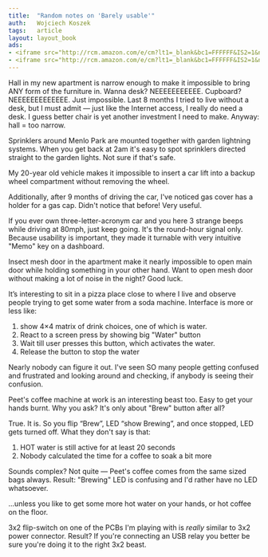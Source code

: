 ```yaml
---
title:	"Random notes on 'Barely usable'"
auth:	Wojciech Koszek
tags:	article
layout: layout_book
ads:
- <iframe src="http://rcm.amazon.com/e/cm?lt1=_blank&bc1=FFFFFF&IS2=1&npa=1&bg1=FFFFFF&fc1=000000&lc1=FF0000&t=wojcadamkoszh-20&o=1&p=8&l=as4&m=amazon&f=ifr&ref=ss_til&asins=0465067107" style="width:120px;height:240px;" scrolling="no" marginwidth="0" marginheight="0" frameborder="0"></iframe>
- <iframe src="http://rcm.amazon.com/e/cm?lt1=_blank&bc1=FFFFFF&IS2=1&npa=1&bg1=FFFFFF&fc1=000000&lc1=FF0000&t=wojcadamkoszh-20&o=1&p=8&l=as4&m=amazon&f=ifr&ref=ss_til&asins=0125184069" style="width:120px;height:240px;" scrolling="no" marginwidth="0" marginheight="0" frameborder="0"></iframe>
---
```


Hall in my new apartment is narrow enough to make it impossible to bring ANY
form of the furniture in. Wanna desk? NEEEEEEEEEEE. Cupboard?
NEEEEEEEEEEEEE. Just impossible. Last 8 months I tried to live without a
desk, but I must admit &mdash; just like the Internet access, I really do need a
desk. I guess better chair is yet another investment I need to make. Anyway:
hall = too narrow.

Sprinklers around Menlo Park are mounted together with garden lightning
systems. When you get back at 2am it's easy to spot sprinklers directed
straight to the garden lights. Not sure if that's safe.

My 20-year old vehicle makes it impossible to insert a car lift into a backup
wheel compartment without removing the wheel.

Additionally, after 9 months of driving the car, I've noticed gas cover has
a holder for a gas cap. Didn't notice that before! Very useful.

If you ever own three-letter-acronym car and you here 3 strange beeps while
driving at 80mph, just keep going. It's the round-hour signal only. Because
usability is important, they made it turnable with very intuitive "Memo"
key on a dashboard.

Insect mesh door in the apartment make it nearly impossible to open main
door while holding something in your other hand. Want to open mesh door
without making a lot of noise in the night? Good luck.

It&rsquo;s interesting to sit in a pizza place close to where I live and observe
people trying to get some water from a soda machine. Interface is more or
less like:

1. show 4&times;4 matrix of drink choices, one of which is water.
2. React to a screen press by showing big "Water" button
3. Wait till user presses this button, which activates the water.
4. Release the button to stop the water

Nearly nobody can figure it out. I've seen SO many people getting confused
and frustrated and looking around and checking, if anybody is seeing their
confusion.

Peet's coffee machine at work is an interesting beast too. Easy to get your
hands burnt. Why you ask? It's only about "Brew" button after all?

True. It is. So you flip &ldquo;Brew&rdquo;, LED &ldquo;show Brewing&rdquo;, and once stopped, LED
gets turned off. What they don't say is that:

1. HOT water is still active for at least 20 seconds
2. Nobody calculated the time for a coffee to soak a bit more

Sounds complex? Not quite &mdash; Peet's coffee comes from the same sized bags
always. Result: "Brewing" LED is confusing and I'd rather have no LED whatsoever.

...unless you like to get some more hot water on your hands, or hot coffee
on the floor.


3x2 flip-switch on one of the PCBs I'm playing with is *really* similar to
3x2 power connector. Result? If you're connecting an USB relay you better be
sure you're doing it to the right 3x2 beast.


